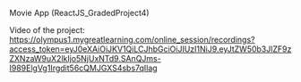 Movie App (ReactJS_GradedProject4)


Video of the project: https://olympus1.mygreatlearning.com/online_session/recordings?access_token=eyJ0eXAiOiJKV1QiLCJhbGciOiJIUzI1NiJ9.eyJtZW50b3JlZF9zZXNzaW9uX2lkIjo5NjUxNTd9.SAnQJms-I989ElgVg1Irgdit56cQMJGXS4sbs7qIlag
